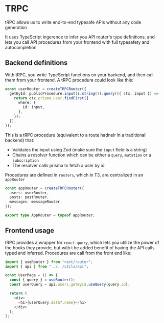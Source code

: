 # TRPC

tRPC allows us to write end-to-end typesafe APIs without any code generation

It uses TypeScript ingerence to infer you API router's type definitions, and lets you call API procedures from your frontend with full typesafety and autocompletion

## Backend definitions

With tRPC, you write TypeScript functions on your backend, and then call them from your frontend. A tRPC procedure could look like this:

```typescript
const userRouter = createTRPCRouter({
  getById: publicProcedure.input(z.string()).query(({ ctx, input }) => {
    return ctx.prisma.user.findFirst({
      where: {
        id: input,
      },
    });
  }),
});
```

This is a tRPC procedure (equivalent to a route hadnelr in a traditional backend) that:

- Validates the input using Zod (make sure the `input` field is a string)
- Chains a resolver function which can be either a `query`, `mutation` or a `subscription`
- The resolver calls prisma to fetch a user by id

Procedures are defined in `routers`, which in T3, are centralized in an `appRouter`

```typescript
const appRouter = createTRPCRouter({
  users: userRouter,
  posts: postRouter,
  messages: messageRouter,
});

export type AppRouter = typeof appRouter;
```

## Frontend usage

tRPC provides a wrapper for `react-query`, which lets you utilize the power of the hooks they provide, but with t he added benefit of having the API calls typed and inferred. Procedures are call from the front end like:

```typescript
import { useRouter } from "next/router";
import { api } from "../../utils/api";

const UserPage = () => {
  const { query } = useRouter();
  const userQuery = api.users.getById.useQuery(query.id);

  return (
    <div>
      <h1>{userQuery.data?.name}</h1>
    </div>
  );
};
```
